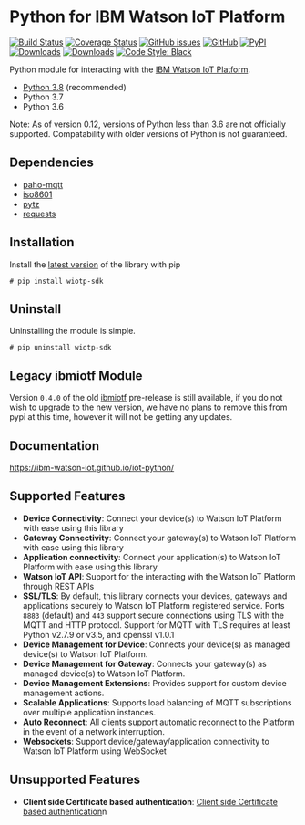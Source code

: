 # Python for IBM Watson IoT Platform

[![Build Status](https://travis-ci.org/ibm-watson-iot/iot-python.svg?branch=master)](https://travis-ci.org/ibm-watson-iot/iot-python)
[![Coverage Status](https://coveralls.io/repos/github/ibm-watson-iot/iot-python/badge.svg?branch=master)](https://coveralls.io/github/ibm-watson-iot/iot-python?branch=master)
[![GitHub issues](https://img.shields.io/github/issues/ibm-watson-iot/iot-python.svg)](https://github.com/ibm-watson-iot/iot-python/issues)
[![GitHub](https://img.shields.io/github/license/ibm-watson-iot/iot-python.svg)](https://github.com/ibm-watson-iot/iot-python/blob/master/LICENSE)
[![PyPI](https://img.shields.io/pypi/v/wiotp-sdk.svg)](https://pypi.org/project/wiotp-sdk/)
[![Downloads](https://pepy.tech/badge/ibmiotf)](https://pepy.tech/project/ibmiotf)
[![Downloads](https://pepy.tech/badge/wiotp-sdk)](https://pepy.tech/project/wiotp-sdk)
[![Code Style: Black](https://img.shields.io/badge/code%20style-black-000000.svg)](https://github.com/ambv/black)

Python module for interacting with the [IBM Watson IoT Platform](https://internetofthings.ibmcloud.com).

- [Python 3.8](https://www.python.org/downloads/release/python-382/)  (recommended)
- Python 3.7
- Python 3.6

Note: As of version 0.12, versions of Python less than 3.6 are not officially supported.  Compatability with older versions of Python is not guaranteed.


## Dependencies

-  [paho-mqtt](https://pypi.python.org/pypi/paho-mqtt)
-  [iso8601](https://pypi.python.org/pypi/iso8601)
-  [pytz](https://pypi.python.org/pypi/pytz)
-  [requests](https://pypi.python.org/pypi/requests)


## Installation

Install the [latest version](https://pypi.org/project/wiotp-sdk/) of the library with pip

```
# pip install wiotp-sdk
```


## Uninstall

Uninstalling the module is simple.

```
# pip uninstall wiotp-sdk
```

## Legacy ibmiotf Module

Version `0.4.0` of the old [ibmiotf](https://pypi.python.org/pypi/ibmiotf) pre-release is still available, if you do not wish to upgrade to the new version, we have no plans to remove this from pypi at this time, however it will not be getting any updates.


## Documentation

https://ibm-watson-iot.github.io/iot-python/


## Supported Features

- **Device Connectivity**: Connect your device(s) to Watson IoT Platform with ease using this library
- **Gateway Connectivity**: Connect your gateway(s) to Watson IoT Platform with ease using this library
- **Application connectivity**: Connect your application(s) to Watson IoT Platform with ease using this library
- **Watson IoT API**: Support for the interacting with the Watson IoT Platform through REST APIs
- **SSL/TLS**: By default, this library connects your devices, gateways and applications securely to Watson IoT Platform registered service. Ports `8883` (default) and `443` support secure connections using TLS with the MQTT and HTTP protocol. Support for MQTT with TLS requires at least Python v2.7.9 or v3.5, and openssl v1.0.1
- **Device Management for Device**: Connects your device(s) as managed device(s) to Watson IoT Platform.
- **Device Management for Gateway**: Connects your gateway(s) as managed device(s) to Watson IoT Platform.
- **Device Management Extensions**: Provides support for custom device management actions.
- **Scalable Applications**: Supports load balancing of MQTT subscriptions over multiple application instances.
- **Auto Reconnect**: All clients support automatic reconnect to the Platform in the event of a network interruption.
- **Websockets**: Support device/gateway/application connectivity to Watson IoT Platform using WebSocket


## Unsupported Features
- **Client side Certificate based authentication**: [Client side Certificate based authentication](https://console.ng.bluemix.net/docs/services/IoT/reference/security/RM_security.html)n
